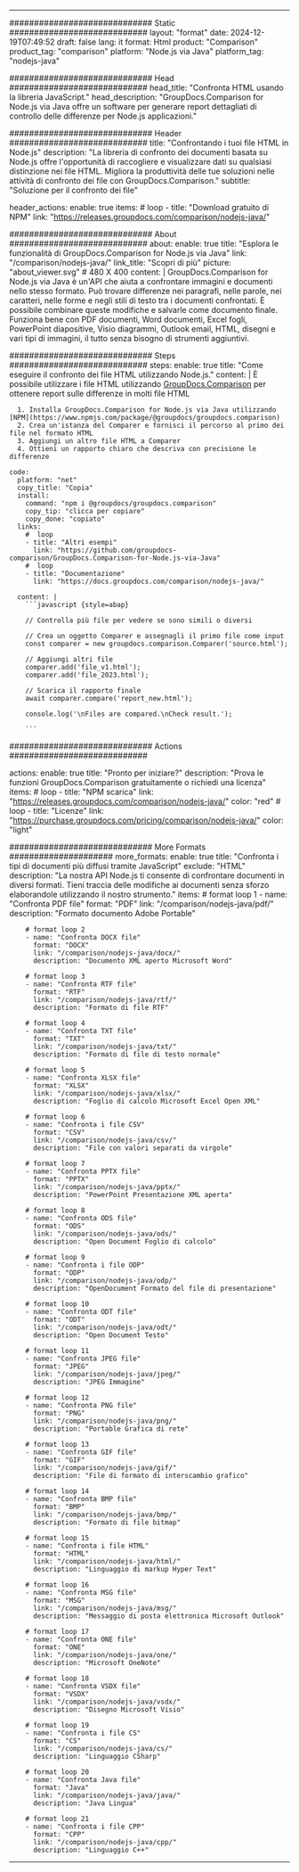 
---
############################# Static ############################
layout: "format"
date:  2024-12-19T07:49:52
draft: false
lang: it
format: Html
product: "Comparison"
product_tag: "comparison"
platform: "Node.js via Java"
platform_tag: "nodejs-java"

############################# Head ############################
head_title: "Confronta HTML usando la libreria JavaScript."
head_description: "GroupDocs.Comparison for Node.js via Java offre un software per generare report dettagliati di controllo delle differenze per Node.js applicazioni."

############################# Header ############################
title: "Confrontando i tuoi file HTML in Node.js" 
description: "La libreria di confronto dei documenti basata su Node.js offre l'opportunità di raccogliere e visualizzare dati su qualsiasi distinzione nei file HTML. Migliora la produttività delle tue soluzioni nelle attività di confronto dei file con GroupDocs.Comparison."
subtitle: "Soluzione per il confronto dei file" 

header_actions:
  enable: true
  items:
    #  loop
    - title: "Download gratuito di NPM"
      link: "https://releases.groupdocs.com/comparison/nodejs-java/"
      
############################# About ############################
about:
    enable: true
    title: "Esplora le funzionalità di GroupDocs.Comparison for Node.js via Java"
    link: "/comparison/nodejs-java/"
    link_title: "Scopri di più"
    picture: "about_viewer.svg" # 480 X 400
    content: |
       GroupDocs.Comparison for Node.js via Java è un'API che aiuta a confrontare immagini e documenti nello stesso formato. Può trovare differenze nei paragrafi, nelle parole, nei caratteri, nelle forme e negli stili di testo tra i documenti confrontati. È possibile combinare queste modifiche e salvarle come documento finale. Funziona bene con PDF documenti, Word documenti, Excel fogli, PowerPoint diapositive, Visio diagrammi, Outlook email, HTML, disegni e vari tipi di immagini, il tutto senza bisogno di strumenti aggiuntivi.

############################# Steps ############################
steps:
    enable: true
    title: "Come eseguire il confronto dei file HTML utilizzando Node.js."
    content: |
      È possibile utilizzare i file HTML utilizzando [GroupDocs.Comparison](https://products.groupdocs.com/comparison/nodejs-java/) per ottenere report sulle differenze in molti file HTML
      
      1. Installa GroupDocs.Comparison for Node.js via Java utilizzando [NPM](https://www.npmjs.com/package/@groupdocs/groupdocs.comparison)
      2. Crea un'istanza del Comparer e fornisci il percorso al primo dei file nel formato HTML
      3. Aggiungi un altro file HTML a Comparer
      4. Ottieni un rapporto chiaro che descriva con precisione le differenze
   
    code:
      platform: "net"
      copy_title: "Copia"
      install:
        command: "npm i @groupdocs/groupdocs.comparison"
        copy_tip: "clicca per copiare"
        copy_done: "copiato"
      links:
        #  loop
        - title: "Altri esempi"
          link: "https://github.com/groupdocs-comparison/GroupDocs.Comparison-for-Node.js-via-Java"
        #  loop
        - title: "Documentazione"
          link: "https://docs.groupdocs.com/comparison/nodejs-java/"
          
      content: |
        ```javascript {style=abap}

        // Controlla più file per vedere se sono simili o diversi

        // Crea un oggetto Comparer e assegnagli il primo file come input
        const comparer = new groupdocs.comparison.Comparer('source.html');

        // Aggiungi altri file
        comparer.add('file_v1.html');
        comparer.add('file_2023.html');

        // Scarica il rapporto finale
        await comparer.compare('report_new.html');

        console.log('\nFiles are compared.\nCheck result.');

        ```            

############################# Actions ############################

actions:
  enable: true
  title: "Pronto per iniziare?"
  description: "Prova le funzioni GroupDocs.Comparison gratuitamente o richiedi una licenza"
  items:
    #  loop
    - title: "NPM scarica"
      link: "https://releases.groupdocs.com/comparison/nodejs-java/"
      color: "red"
        #  loop
    - title: "Licenze"
      link: "https://purchase.groupdocs.com/pricing/comparison/nodejs-java/"
      color: "light"


############################# More Formats #####################
more_formats:
    enable: true
    title: "Confronta i tipi di documenti più diffusi tramite JavaScript"
    exclude: "HTML"
    description: "La nostra API Node.js ti consente di confrontare documenti in diversi formati. Tieni traccia delle modifiche ai documenti senza sforzo elaborandole utilizzando il nostro strumento."
    items: 
        # format loop 1
        - name: "Confronta PDF file"
          format: "PDF"
          link: "/comparison/nodejs-java/pdf/"
          description: "Formato documento Adobe Portable"

        # format loop 2
        - name: "Confronta DOCX file"
          format: "DOCX"
          link: "/comparison/nodejs-java/docx/"
          description: "Documento XML aperto Microsoft Word"

        # format loop 3
        - name: "Confronta RTF file"
          format: "RTF"
          link: "/comparison/nodejs-java/rtf/"
          description: "Formato di file RTF"

        # format loop 4
        - name: "Confronta TXT file"
          format: "TXT"
          link: "/comparison/nodejs-java/txt/"
          description: "Formato di file di testo normale"

        # format loop 5
        - name: "Confronta XLSX file"
          format: "XLSX"
          link: "/comparison/nodejs-java/xlsx/"
          description: "Foglio di calcolo Microsoft Excel Open XML"

        # format loop 6
        - name: "Confronta i file CSV"
          format: "CSV"
          link: "/comparison/nodejs-java/csv/"
          description: "File con valori separati da virgole"

        # format loop 7
        - name: "Confronta PPTX file"
          format: "PPTX"
          link: "/comparison/nodejs-java/pptx/"
          description: "PowerPoint Presentazione XML aperta"

        # format loop 8
        - name: "Confronta ODS file"
          format: "ODS"
          link: "/comparison/nodejs-java/ods/"
          description: "Open Document Foglio di calcolo"

        # format loop 9
        - name: "Confronta i file ODP"
          format: "ODP"
          link: "/comparison/nodejs-java/odp/"
          description: "OpenDocument Formato del file di presentazione"

        # format loop 10
        - name: "Confronta ODT file"
          format: "ODT"
          link: "/comparison/nodejs-java/odt/"
          description: "Open Document Testo"

        # format loop 11
        - name: "Confronta JPEG file"
          format: "JPEG"
          link: "/comparison/nodejs-java/jpeg/"
          description: "JPEG Immagine"

        # format loop 12
        - name: "Confronta PNG file"
          format: "PNG"
          link: "/comparison/nodejs-java/png/"
          description: "Portable Grafica di rete"

        # format loop 13
        - name: "Confronta GIF file"
          format: "GIF"
          link: "/comparison/nodejs-java/gif/"
          description: "File di formato di interscambio grafico"

        # format loop 14
        - name: "Confronta BMP file"
          format: "BMP"
          link: "/comparison/nodejs-java/bmp/"
          description: "Formato di file bitmap"

        # format loop 15
        - name: "Confronta i file HTML"
          format: "HTML"
          link: "/comparison/nodejs-java/html/"
          description: "Linguaggio di markup Hyper Text"

        # format loop 16
        - name: "Confronta MSG file"
          format: "MSG"
          link: "/comparison/nodejs-java/msg/"
          description: "Messaggio di posta elettronica Microsoft Outlook"

        # format loop 17
        - name: "Confronta ONE file"
          format: "ONE"
          link: "/comparison/nodejs-java/one/"
          description: "Microsoft OneNote"

        # format loop 18
        - name: "Confronta VSDX file"
          format: "VSDX"
          link: "/comparison/nodejs-java/vsdx/"
          description: "Disegno Microsoft Visio"

        # format loop 19
        - name: "Confronta i file CS"
          format: "CS"
          link: "/comparison/nodejs-java/cs/"
          description: "Linguaggio CSharp"

        # format loop 20
        - name: "Confronta Java file"
          format: "Java"
          link: "/comparison/nodejs-java/java/"
          description: "Java Lingua"
          
        # format loop 21
        - name: "Confronta i file CPP"
          format: "CPP"
          link: "/comparison/nodejs-java/cpp/"
          description: "Linguaggio C++"
---